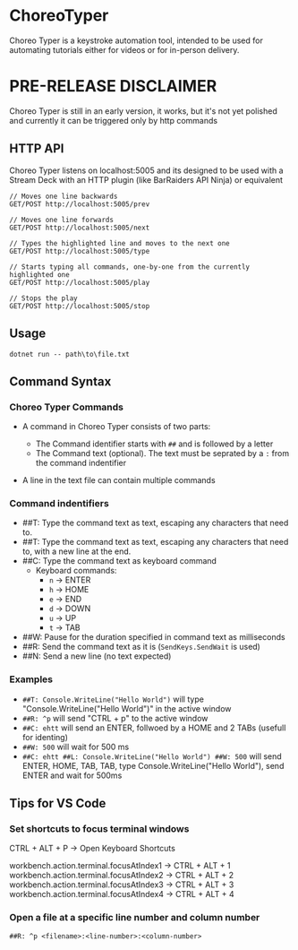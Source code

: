 # ChoreoTyper

Choreo Typer is a keystroke automation tool, intended to be used for automating tutorials either for videos or for in-person delivery. 

# PRE-RELEASE DISCLAIMER

Choreo Typer is still in an early version, it works, but it's not yet polished and currently it can be triggered only by http commands 


## HTTP API
 
Choreo Typer listens on localhost:5005 and its designed to be used with a Stream Deck with an HTTP plugin (like BarRaiders API Ninja) or equivalent

```
// Moves one line backwards
GET/POST http://localhost:5005/prev

// Moves one line forwards
GET/POST http://localhost:5005/next

// Types the highlighted line and moves to the next one
GET/POST http://localhost:5005/type

// Starts typing all commands, one-by-one from the currently highlighted one
GET/POST http://localhost:5005/play

// Stops the play 
GET/POST http://localhost:5005/stop
```

## Usage

`dotnet run -- path\to\file.txt`

## Command Syntax

### Choreo Typer Commands
- A command in Choreo Typer consists of two parts:
  - The Command identifier starts with `##` and is followed by a letter 
  - The Command text (optional). The text must be seprated by a `:` from the command indentifier


- A line in the text file can contain multiple commands

### Command indentifiers
  - ##T: Type the command text as text, escaping any characters that need to.
  - ##T: Type the command text as text, escaping any characters that need to, with a new line at the end.
  - ##C: Type the command text as keyboard command 
    - Keyboard commands:
      - `n` -> ENTER
      - `h` -> HOME
      - `e` -> END
      - `d` -> DOWN
      - `u` -> UP
      - `t` -> TAB
  - ##W: Pause for the duration specified in command text as milliseconds
  - ##R: Send the command text as it is (`SendKeys.SendWait` is used) 
  - ##N: Send a new line (no text expected)

### Examples
  - `##T: Console.WriteLine("Hello World")` will type "Console.WriteLine("Hello World")" in the active window
  - `##R: ^p` will send "CTRL + p" to the active window
  - `##C: ehtt` will send an ENTER, follwoed by a HOME and 2 TABs (usefull for identing)
  - `##W: 500` will wait for 500 ms
  - `##C: ehtt ##L: Console.WriteLine("Hello World") ##W: 500` will send ENTER, HOME, TAB, TAB, type Console.WriteLine("Hello World"), send ENTER and wait for 500ms


## Tips for VS Code


### Set shortcuts to focus terminal windows

CTRL + ALT + P -> Open Keyboard Shortcuts

workbench.action.terminal.focusAtIndex1 -> CTRL + ALT + 1
workbench.action.terminal.focusAtIndex2 -> CTRL + ALT + 2
workbench.action.terminal.focusAtIndex3 -> CTRL + ALT + 3
workbench.action.terminal.focusAtIndex4 -> CTRL + ALT + 4  

### Open a file at a specific line number and column number

`##R: ^p <filename>:<line-number>:<column-number>`

